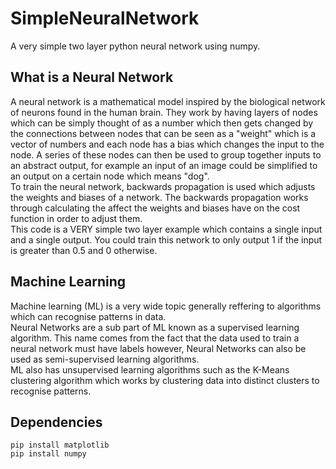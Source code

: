 # SimpleNeuralNetwork
A very simple two layer python neural network using numpy.

## What is a Neural Network
A neural network is a mathematical model inspired by the biological network of neurons found in the human brain. They work by having layers of nodes which can be simply thought of as a number which then gets changed by the connections between nodes that can be seen as a "weight" which is a vector of numbers and each node has a bias which changes the input to the node. A series of these nodes can then be used to group together inputs to an abstract output, for example an input of an image could be simplified to an output on a certain node which means "dog".</br>
To train the neural network, backwards propagation is used which adjusts the weights and biases of a network. The backwards propagation works through calculating the affect the weights and biases have on the cost function in order to adjust them.</br>
This code is a VERY simple two layer example which contains a single input and a single output. 
You could train this network to only output 1 if the input is greater than 0.5 and 0 otherwise.

## Machine Learning
Machine learning (ML) is a very wide topic generally reffering to algorithms which can recognise patterns in data.</br>
Neural Networks are a sub part of ML known as a supervised learning algorithm. This name comes from the fact that the data used to train a neural network must have labels however, Neural Networks can also be used as semi-supervised learning algorithms.</br>
ML also has unsupervised learning algorithms such as the K-Means clustering algorithm which works by clustering data into distinct clusters to recognise patterns.

## Dependencies
```
pip install matplotlib
pip install numpy
```
